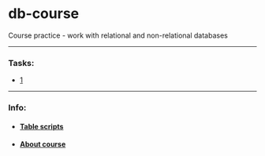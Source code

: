 # db-course

Course practice - work with relational and non-relational databases

***

### Tasks:

- <a href="task/1.md">1</a>

***

### Info:
- #### <a href="script">Table scripts</a>
- #### <a href="https://otus.ru/lessons/subd">About course </a>

